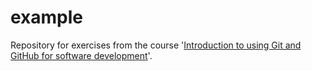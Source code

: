 # example
Repository for exercises from the course '[Introduction to using Git and GitHub for software development](https://www.imperial.ac.uk/students/academic-support/graduate-school/professional-development/doctoral-students/research-computing-data-science/courses/introduction-to-using-git-and-github-for-software-development/)'.
